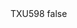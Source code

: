 <?xml version="1.0" encoding="UTF-8"?>
<CustomMetadata xmlns="http://soap.sforce.com/2006/04/metadata">
    <label>TXU598</label>
    <protected>false</protected>
</CustomMetadata>
